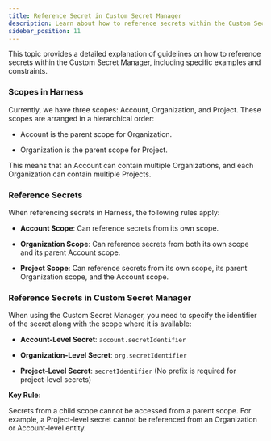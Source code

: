 ```yaml
---
title: Reference Secret in Custom Secret Manager
description: Learn about how to reference secrets within the Custom Secret Manager
sidebar_position: 11
---
```


This topic provides a detailed explanation of guidelines on how to reference secrets within the Custom Secret Manager, including specific examples and constraints.

### Scopes in Harness

Currently, we have three scopes: Account, Organization, and Project. These scopes are arranged in a hierarchical order:

- Account is the parent scope for Organization.

- Organization is the parent scope for Project.

This means that an Account can contain multiple Organizations, and each Organization can contain multiple Projects.

### Reference Secrets

When referencing secrets in Harness, the following rules apply:

- **Account Scope**: Can reference secrets from its own scope.

- **Organization Scope**: Can reference secrets from both its own scope and its parent Account scope.

- **Project Scope**: Can reference secrets from its own scope, its parent Organization scope, and the Account scope.

### Reference Secrets in Custom Secret Manager

When using the Custom Secret Manager, you need to specify the identifier of the secret along with the scope where it is available:

- **Account-Level Secret**: `account.secretIdentifier`

- **Organization-Level Secret**: `org.secretIdentifier`

- **Project-Level Secret**: `secretIdentifier` (No prefix is required for project-level secrets)

**Key Rule:**

Secrets from a child scope cannot be accessed from a parent scope. For example, a Project-level secret cannot be referenced from an Organization or Account-level entity.
